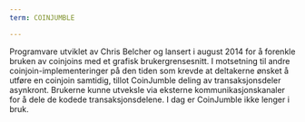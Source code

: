 ```yaml
---
term: COINJUMBLE

---
```

Programvare utviklet av Chris Belcher og lansert i august 2014 for å forenkle bruken av coinjoins med et grafisk brukergrensesnitt. I motsetning til andre coinjoin-implementeringer på den tiden som krevde at deltakerne ønsket å utføre en coinjoin samtidig, tillot CoinJumble deling av transaksjonsdeler asynkront. Brukerne kunne utveksle via eksterne kommunikasjonskanaler for å dele de kodede transaksjonsdelene. I dag er CoinJumble ikke lenger i bruk.